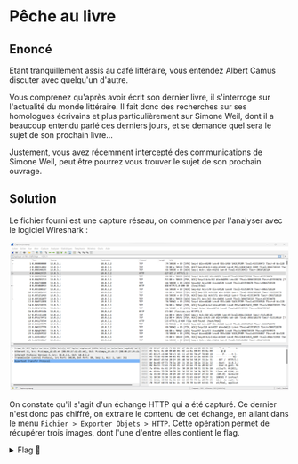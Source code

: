 # Pêche au livre

## Enoncé
Etant tranquillement assis au café littéraire, vous entendez Albert Camus discuter avec quelqu'un d'autre.

Vous comprenez qu'après avoir écrit son dernier livre, il s'interroge sur l'actualité du monde littéraire. Il fait donc des recherches sur ses homologues écrivains et plus particulièrement sur Simone Weil, dont il a beaucoup entendu parlé ces derniers jours, et se demande quel sera le sujet de son prochain livre...

Justement, vous avez récemment intercepté des communications de Simone Weil, peut être pourrez vous trouver le sujet de son prochain ouvrage.


## Solution

Le fichier fourni est une capture réseau, on commence par l'analyser avec le logiciel Wireshark : 

<p align="center"><img src="Echange HTTP.png" alt="Echange HTTP" width="500"></p>

On constate qu'il s'agit d'un échange HTTP qui a été capturé.
Ce dernier n'est donc pas chiffré, on extraire le contenu de cet échange, en allant dans le menu `Fichier > Exporter Objets > HTTP`.
Cette opération permet de récupérer trois images, dont l'une d'entre elles contient le flag.

<details>
<summary> Flag 🚩</summary>
`404CTF{345Y_W1r35h4rK}`

<p align="center"><img src="./HTTP files/Hegel-sensei-uwu.png" alt="Flag" width="200"></p>


